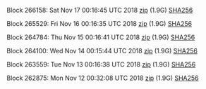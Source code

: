 Block 266158: Sat Nov 17 00:16:45 UTC 2018 [zip](https://dash-bootstrap.ams3.digitaloceanspaces.com/testnet/2018-11-17/bootstrap.dat.zip) (1.9G) [SHA256](https://dash-bootstrap.ams3.digitaloceanspaces.com/testnet/2018-11-17/sha256.txt)

Block 265529: Fri Nov 16 00:16:35 UTC 2018 [zip](https://dash-bootstrap.ams3.digitaloceanspaces.com/testnet/2018-11-16/bootstrap.dat.zip) (1.9G) [SHA256](https://dash-bootstrap.ams3.digitaloceanspaces.com/testnet/2018-11-16/sha256.txt)

Block 264784: Thu Nov 15 00:16:41 UTC 2018 [zip](https://dash-bootstrap.ams3.digitaloceanspaces.com/testnet/2018-11-15/bootstrap.dat.zip) (1.9G) [SHA256](https://dash-bootstrap.ams3.digitaloceanspaces.com/testnet/2018-11-15/sha256.txt)

Block 264100: Wed Nov 14 00:15:44 UTC 2018 [zip](https://dash-bootstrap.ams3.digitaloceanspaces.com/testnet/2018-11-14/bootstrap.dat.zip) (1.9G) [SHA256](https://dash-bootstrap.ams3.digitaloceanspaces.com/testnet/2018-11-14/sha256.txt)

Block 263559: Tue Nov 13 00:16:38 UTC 2018 [zip](https://dash-bootstrap.ams3.digitaloceanspaces.com/testnet/2018-11-13/bootstrap.dat.zip) (1.9G) [SHA256](https://dash-bootstrap.ams3.digitaloceanspaces.com/testnet/2018-11-13/sha256.txt)

Block 262875: Mon Nov 12 00:32:08 UTC 2018 [zip](https://dash-bootstrap.ams3.digitaloceanspaces.com/testnet/2018-11-12/bootstrap.dat.zip) (1.9G) [SHA256](https://dash-bootstrap.ams3.digitaloceanspaces.com/testnet/2018-11-12/sha256.txt)
